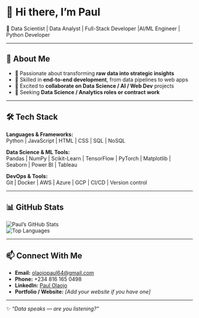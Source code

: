 # 👋 Hi there, I’m Paul
🚀 Data Scientist | Data Analyst | Full-Stack Developer |AI/ML Engineer | Python Developer

---

## 👀 About Me  
- 🎯 Passionate about transforming **raw data into strategic insights**  
- 🧩 Skilled in **end-to-end development**, from data pipelines to web apps  
- 🤝 Excited to **collaborate on Data Science / AI / Web Dev** projects  
- 🎯 Seeking **Data Science / Analytics roles or contract work**

---

## 🛠️ Tech Stack  
**Languages & Frameworks:**  
Python  | JavaScript | HTML | CSS | SQL | NoSQL  

**Data Science & ML Tools:**  
Pandas | NumPy | Scikit-Learn | TensorFlow | PyTorch | Matplotlib | Seaborn | Power BI | Tableau  

**DevOps & Tools:**  
Git | Docker | AWS | Azure | GCP | CI/CD | Version control  

---

## 📊 GitHub Stats  
![Paul’s GitHub Stats](https://github-readme-stats.vercel.app/api?username=SUNPAUL97&show_icons=true&theme=radical)  
![Top Languages](https://github-readme-stats.vercel.app/api/top-langs/?username=SUNPAUL97&layout=compact&theme=radical)  

---

## 📫 Connect With Me  
- **Email:** [olaojopaul64@gmail.com](mailto:olaojopaul64@gmail.com)  
- **Phone:** +234 816 165 0498  
- **LinkedIn:** [Paul Olaojo](https://linkedin.com/in/paul-olaojo234)  
- **Portfolio / Website:** *[Add your website if you have one]*  

---

✨ *“Data speaks — are you listening?”*  
